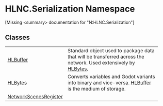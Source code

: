 # HLNC.Serialization Namespace


\[Missing &lt;summary&gt; documentation for "N:HLNC.Serialization"\]



## Classes
<table>
<tr>
<td><a href="T_HLNC_Serialization_HLBuffer">HLBuffer</a></td>
<td>Standard object used to package data that will be transferred across the network. Used extensively by <a href="T_HLNC_Serialization_HLBytes">HLBytes</a>.</td></tr>
<tr>
<td><a href="T_HLNC_Serialization_HLBytes">HLBytes</a></td>
<td>Converts variables and Godot variants into binary and vice-versa. <a href="T_HLNC_Serialization_HLBuffer">HLBuffer</a> is the medium of storage.</td></tr>
<tr>
<td><a href="T_HLNC_Serialization_NetworkScenesRegister">NetworkScenesRegister</a></td>
<td> </td></tr>
</table>